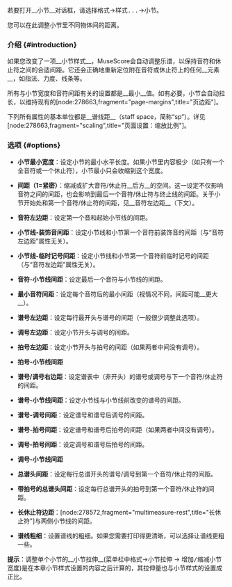 若要打开__小节__对话框，请选择<samp class="menu">格式</samp>&rarr;<samp class="menuitem">样式...</samp>&rarr;<samp class="menuitem">小节</samp>。

您可以在此调整小节里不同物体间的距离。

### 介绍 {#introduction}

如果您改变了一项__小节样式__，MuseScore会自动调整乐谱，以保持音符和休止符之间的合适间距。它还会正确地重新定位附在音符或休止符上的任何__元素__，如指法、力度、线条等。

所有与小节宽度和音符间距有关的设置都是__最小__值。如有必要，小节会自动拉长，以维持现有的[node:278663,fragment="page-margins",title="页边距"]。

下列所有属性的基本单位都是__谱线距__（staff space，简称“sp”）。详见[node:278663,fragment="scaling",title="页面设置：缩放比例"]。

### 选项 {#options}

* __小节最小宽度__：设定小节的最小水平长度。如果小节里内容极少（如只有一个全音符或一个休止符），小节最小只会收缩到这个宽度。

* __间距（1=紧密）__：缩减或扩大音符/休止符__后方__的空间。这一设定不仅影响音符之间的间距，也会影响到最后一个音符/休止符与终止线的间距。关于小节开始处和第一个音符/休止符的间距，见__音符左边距__（下文）。

* __音符左边距__：设定第一个音和起始小节线的间距。

* __小节线-装饰音间距__：设定小节线和小节第一个音符前装饰音的间距（与“音符左边距”属性无关）。

* __小节线-临时记号间距__：设定小节线和小节第一个音符前临时记号的间距（与“音符左边距”属性无关）。

* __音符-小节线间距__：设定最后一个音符与小节线的间距。

* __最小音符间距__：设定每个音符后的最小间距（视情况不同，间距可能__更大__）。

* __谱号左边距__：设定每行最开头与谱号的间距（一般很少调整此选项）。

* __调号左边距__：设定小节开头与调号的间距。

* __拍号左边距__：设定小节开头与拍号的间距（如果两者中间没有调号）。

* __拍号-小节线间距__

* __谱号/调号右边距__：设定谱表中（非开头）的谱号或调号与下一个音符/休止符的间距。

* __谱号-小节线间距__：设定小节线与小节线前改变的谱号的间距。

* __谱号-调号间距__：设定谱号和谱号后调号的间距。

* __谱号-拍号间距__：设定谱号和谱号后拍号的间距（如果两者中间没有调号）。

* __调号-拍号间距__：设定调号和谱号后拍号的间距。

* __调号-小节线间距__

* __总谱头间距__：设定每行总谱开头的谱号/调号到第一个音符/休止符的间距。

* __带拍号的总谱头间距__：设定每行总谱开头的拍号到第一个音符/休止符的间距。

* __长休止符边距__：[node:278572,fragment="multimeasure-rest",title="长休止符"]与两侧小节线的间距。

* __谱线粗细__：设置谱线的粗细。如果您需要打印得更清晰，可以选择让谱线更粗一些。

__提示__：调整单个小节的__小节拉伸__(菜单栏中<samp class="menu">格式</samp>&rarr;<samp class="menuentry">小节拉伸</samp> &rarr; <samp class="menuentry">增加/缩减小节宽度</samp>)是在本章小节样式设置的内容之后计算的，其拉伸量也与小节样式的设置成正比。
